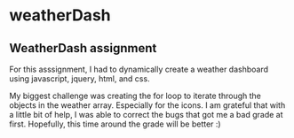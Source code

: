 # weatherDash

## WeatherDash assignment

For this asssignment, I had to dynamically create a weather dashboard using javascript, jquery, html, and css.

My biggest challenge was creating the for loop to iterate through the objects in the weather array. Especially for the icons. I am grateful that with a little bit of help, I was able to correct the bugs that got me a bad grade at first. Hopefully, this time around the grade will be better :)